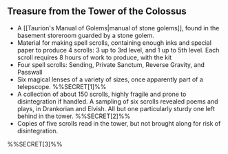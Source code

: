## Treasure from the Tower of the Colossus

- A [[Taurion's Manual of Golems|manual of stone golems]], found in the basement storeroom guarded by a stone golem.
- Material for making spell scrolls, containing enough inks and special paper to produce 4 scrolls: 3 up to 3rd level, and 1 up to 5th level. Each scroll requires 8 hours of work to produce, with the kit
- Four spell scrolls: Sending, Private Sanctum, Reverse Gravity, and Passwall
- Six magical lenses of a variety of sizes, once apparently part of a telepscope. %%SECRET[1]%%
- A collection of about 150 scrolls, highly fragile and prone to disintegration if handled. A sampling of six scrolls revealed poems and plays, in Drankorian and Elvish. All but one particularly sturdy one left behind in the tower. %%SECRET[2]%%
- Copies of five scrolls read in the tower, but not brought along for risk of disintegration. 

%%SECRET[3]%%